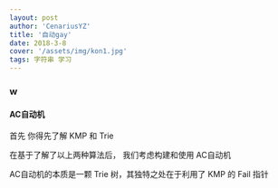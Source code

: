 ```yaml
---
layout: post
author: 'CenariusYZ'
title: '自动gay'
date: 2018-3-8
cover: '/assets/img/kon1.jpg'
tags: 字符串 学习
---
```


### w

#### AC自动机

首先 你得先了解 KMP 和 Trie

在基于了解了以上两种算法后， 我们考虑构建和使用 AC自动机

AC自动机的本质是一颗 Trie 树，其独特之处在于利用了 KMP 的 Fail 指针
